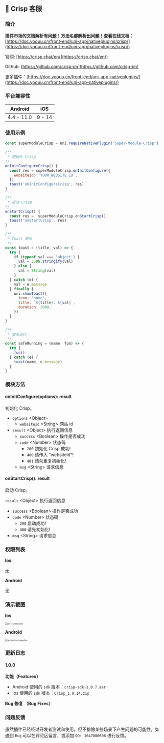 ## 📌 Crisp 客服

### 简介

**插件市场的文档解析有问题！方法名都解析出问题！查看在线文档：**[https://doc.yoouu.cn/front-end/uni-app/nativeplugins/crisp/](https://doc.yoouu.cn/front-end/uni-app/nativeplugins/crisp/)

官网: [https://crisp.chat/en/](https://crisp.chat/en/)

Github: [https://github.com/crisp-im](https://github.com/crisp-im)

更多插件：[https://doc.yoouu.cn/front-end/uni-app-nativeplugins/](https://doc.yoouu.cn/front-end/uni-app-nativeplugins/)

### 平台兼容性

|  Android   |  iOS   |
| :--------: | :----: |
| 4.4 - 11.0 | 9 - 14 |

### 使用示例

```javascript
const superModuleCrisp = uni.requireNativePlugin('Super-Module-Crisp')

/**
 * 初始化 Crisp
*/
onInitConfigureCrisp() {
  const res = superModuleCrisp.onInitConfigure({
    websiteId: 'YOUR_WEBSITE_ID',
  })
  toast('onInitConfigureCrisp', res)
}

/**
 * 启动 Crisp
*/
onStartCrisp() {
  const res =  superModuleCrisp.onStartCrisp()
  toast('onStartCrisp', res)
}

/**
 * Toast 提示
 */
const toast = (title, val) => {
  try {
    if (typeof val === 'object') {
      val = JSON.stringify(val)
    } else {
      val = String(val)
    }
  } catch (e) {
    val = e.message
  } finally {
    uni.showToast({
      icon: 'none',
      title: `${title}: ${val}`,
      duration: 3000,
    })
  }
}

/**
 * 安全运行
 */
const safeRunning = (name, fun) => {
  try {
    fun()
  } catch (e) {
    toast(name, e.message)
  }
}
```

### 模块方法

#### onInitConfigure(options): result

初始化 Crisp。

- `options` <Object\>
  - `websiteId` <String\> 网站 id
- `result` <Object\> 执行返回信息
  - `success` <Boolean\> 操作是否成功
  - `code` <Number\> 状态码
    - `200` 初始化 Crisp 成功!
    - `400` 请传入 "websiteId"!
    - `401` 请勿重复初始化!
  - `msg` <String\> 请求信息

#### onStartCrisp(): result

启动 Crisp。

`result` <Object\> 执行返回信息

- `success` <Boolean\> 操作是否成功
- `code` <Number\> 状态码
  - `200` 启动成功!
  - `400` 请先初始化!
- `msg` <String\> 请求信息

### 权限列表

**Ios**

无

**Android**

无

### 演示截图

**Ios**

<img src="https://static.yoouu.cn/imgs/2021/pic-go/crisp-ios-screenshot.png" alt="ios-screenshot" style="zoom:50%;" />

**Android**

<img src="https://static.yoouu.cn/imgs/2021/pic-go/crisp-android-screenshot.jpeg" alt="android-screenshot" style="zoom:50%;" />

### 更新日志

#### 1.0.0

**功能（Features）**

- Android 使用的 `sdk` 版本：`crisp-sdk-1.0.7.aar`
- Ios 使用的 `sdk` 版本：`Crisp_1.0.14.zip`

**Bug 修复 （Bug Fixes）**

### 问题反馈

虽然插件已经经过开发者测试和使用，但不排除某些场景下产生问题的可能性，如遇到 `Bug` 可以在评论区留言，或添加 `QQ: 1647800606` 进行反馈。
